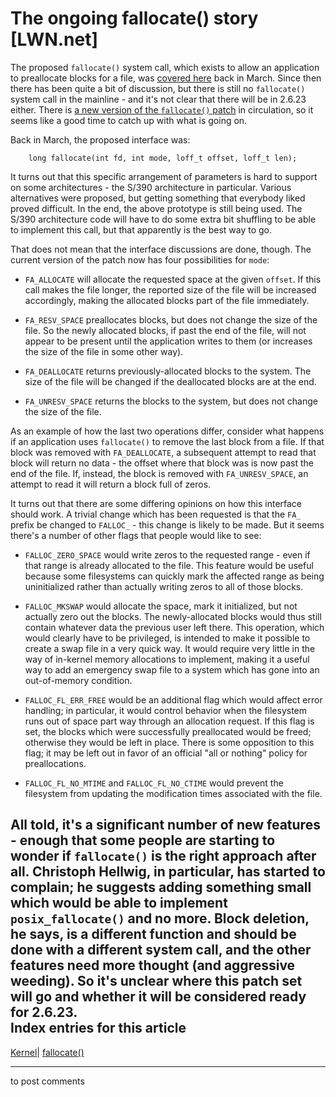 # The ongoing fallocate() story [LWN.net]

The proposed `fallocate()` system call, which exists to allow an application to preallocate blocks for a file, was [covered here](http://lwn.net/Articles/226710/) back in March. Since then there has been quite a bit of discussion, but there is still no `fallocate()` system call in the mainline - and it's not clear that there will be in 2.6.23 either. There is [a new version of the `fallocate()` patch](http://lwn.net/Articles/239738/) in circulation, so it seems like a good time to catch up with what is going on. 

Back in March, the proposed interface was: 
    
    
        long fallocate(int fd, int mode, loff_t offset, loff_t len);
    

It turns out that this specific arrangement of parameters is hard to support on some architectures - the S/390 architecture in particular. Various alternatives were proposed, but getting something that everybody liked proved difficult. In the end, the above prototype is still being used. The S/390 architecture code will have to do some extra bit shuffling to be able to implement this call, but that apparently is the best way to go. 

That does not mean that the interface discussions are done, though. The current version of the patch now has four possibilities for `mode`: 

  * `FA_ALLOCATE` will allocate the requested space at the given `offset`. If this call makes the file longer, the reported size of the file will be increased accordingly, making the allocated blocks part of the file immediately. 

  * `FA_RESV_SPACE` preallocates blocks, but does not change the size of the file. So the newly allocated blocks, if past the end of the file, will not appear to be present until the application writes to them (or increases the size of the file in some other way). 

  * `FA_DEALLOCATE` returns previously-allocated blocks to the system. The size of the file will be changed if the deallocated blocks are at the end. 

  * `FA_UNRESV_SPACE` returns the blocks to the system, but does not change the size of the file. 




As an example of how the last two operations differ, consider what happens if an application uses `fallocate()` to remove the last block from a file. If that block was removed with `FA_DEALLOCATE`, a subsequent attempt to read that block will return no data - the offset where that block was is now past the end of the file. If, instead, the block is removed with `FA_UNRESV_SPACE`, an attempt to read it will return a block full of zeros. 

It turns out that there are some differing opinions on how this interface should work. A trivial change which has been requested is that the `FA_` prefix be changed to `FALLOC_` \- this change is likely to be made. But it seems there's a number of other flags that people would like to see: 

  * `FALLOC_ZERO_SPACE` would write zeros to the requested range - even if that range is already allocated to the file. This feature would be useful because some filesystems can quickly mark the affected range as being uninitialized rather than actually writing zeros to all of those blocks. 

  * `FALLOC_MKSWAP` would allocate the space, mark it initialized, but not actually zero out the blocks. The newly-allocated blocks would thus still contain whatever data the previous user left there. This operation, which would clearly have to be privileged, is intended to make it possible to create a swap file in a very quick way. It would require very little in the way of in-kernel memory allocations to implement, making it a useful way to add an emergency swap file to a system which has gone into an out-of-memory condition. 

  * `FALLOC_FL_ERR_FREE` would be an additional flag which would affect error handling; in particular, it would control behavior when the filesystem runs out of space part way through an allocation request. If this flag is set, the blocks which were successfully preallocated would be freed; otherwise they would be left in place. There is some opposition to this flag; it may be left out in favor of an official "all or nothing" policy for preallocations. 

  * `FALLOC_FL_NO_MTIME` and `FALLOC_FL_NO_CTIME` would prevent the filesystem from updating the modification times associated with the file. 




All told, it's a significant number of new features - enough that some people are starting to wonder if `fallocate()` is the right approach after all. Christoph Hellwig, in particular, has started to complain; he suggests adding something small which would be able to implement `posix_fallocate()` and no more. Block deletion, he says, is a different function and should be done with a different system call, and the other features need more thought (and aggressive weeding). So it's unclear where this patch set will go and whether it will be considered ready for 2.6.23.  
Index entries for this article  
---  
[Kernel](/Kernel/Index)| [fallocate()](/Kernel/Index#fallocate)  
  


* * *

to post comments 
